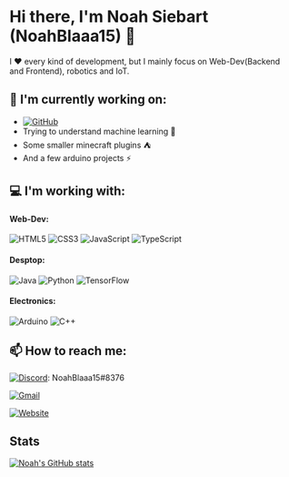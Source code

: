 # Hi there, I'm Noah Siebart (NoahBlaaa15) 👋

I ♥ every kind of development, but I mainly focus on Web-Dev(Backend and Frontend), robotics and IoT.


## 🔭 I'm currently working on:
  
- [![GitHub](https://img.shields.io/badge/Maze%20Robot-%23121011.svg?style=for-the-badge&logo=github&logoColor=white)](https://github.com/NoahBlaaa15/maze-2020)
- Trying to understand machine learning 🧠
- Some smaller minecraft plugins ⛺
- And a few arduino projects ⚡

## 💻 I'm working with:

  #### Web-Dev:
   ![HTML5](https://img.shields.io/badge/html5-%23E34F26.svg?style=for-the-badge&logo=html5&logoColor=white)
   ![CSS3](https://img.shields.io/badge/css3-%231572B6.svg?style=for-the-badge&logo=css3&logoColor=white)
   ![JavaScript](https://img.shields.io/badge/javascript-%23323330.svg?style=for-the-badge&logo=javascript&logoColor=%23F7DF1E)
   ![TypeScript](https://img.shields.io/badge/typescript-%23007ACC.svg?style=for-the-badge&logo=typescript&logoColor=white)
   
  #### Desptop:
   ![Java](https://img.shields.io/badge/java-%23ED8B00.svg?style=for-the-badge&logo=java&logoColor=white)
   ![Python](https://img.shields.io/badge/python-3670A0?style=for-the-badge&logo=python&logoColor=ffdd54)
   ![TensorFlow](https://img.shields.io/badge/TensorFlow-%23FF6F00.svg?style=for-the-badge&logo=TensorFlow&logoColor=white)
   
  #### Electronics:
   ![Arduino](https://img.shields.io/badge/-Arduino-00979D?style=for-the-badge&logo=Arduino&logoColor=white)
   ![C++](https://img.shields.io/badge/c++-%2300599C.svg?style=for-the-badge&logo=c%2B%2B&logoColor=white)

## 📫 How to reach me:
[![Discord](https://img.shields.io/badge/N04H-%237289DA.svg?style=for-the-badge&logo=discord&logoColor=white)](https://discord.gg/ZQQ8AQ2Qsj): NoahBlaaa15#8376

[![Gmail](https://img.shields.io/badge/Gmail-D14836?style=for-the-badge&logo=gmail&logoColor=white)](mailto:nosiebart@gmail.com)

[![Website](https://img.shields.io/badge/N04H%20-56347C?&style=for-the-badge&logo=html5&logoColor=white)](https://n04h.de)

## Stats

[![Noah's GitHub stats](https://github-readme-stats.vercel.app/api?username=NoahBlaaa15&show_icons=true&theme=onedark)](https://github.com/NoahBlaaa15)
